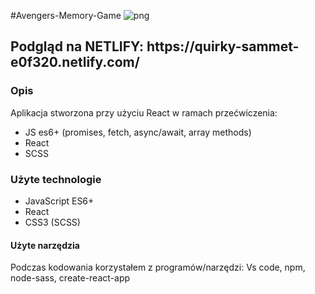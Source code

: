 #Avengers-Memory-Game
![png](https://user-images.githubusercontent.com/30511389/63913367-3a7ca900-ca30-11e9-95de-f3807983ed93.png)
<h2>Podgląd na NETLIFY: https://quirky-sammet-e0f320.netlify.com/</h2>
<h3>Opis</h3>
Aplikacja stworzona przy użyciu React w ramach przećwiczenia:
<ul>
  <li>JS es6+ (promises, fetch, async/await, array methods)</li>
  <li>React</li>
  <li>SCSS</li>
</ul>

<h3>Użyte technologie</h3>
<ul>
  <li>JavaScript ES6+</li>
  <li>React</li>
  <li>CSS3 (SCSS)</li>
</ul>

<h4>Użyte narzędzia</h4>
Podczas kodowania korzystałem z programów/narzędzi: Vs code, npm, node-sass, create-react-app

